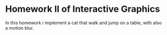 # Homework II of Interactive Graphics

In this homework i implement a cat that walk and jump on a table, with also a motion blur.
